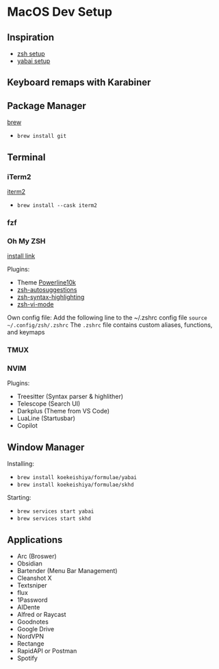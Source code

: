 # MacOS Dev Setup

## Inspiration
- [zsh setup](https://www.josean.com/posts/terminal-setup)
- [yabai setup](https://www.josean.com/posts/yabai-setup)

## Keyboard remaps with Karabiner

## Package Manager
[brew](https://brew.sh/)

- `brew install git`

## Terminal
### iTerm2
[iterm2](https://iterm2.com/)

- `brew install --cask iterm2`

### fzf

### Oh My ZSH
[install link](https://ohmyz.sh/#install)

Plugins:
- Theme [Powerline10k](https://github.com/romkatv/powerlevel10k#installation)
- [zsh-autosuggestions](https://github.com/zsh-users/zsh-autosuggestions/blob/master/INSTALL.md)
- [zsh-syntax-highlighting](https://github.com/zsh-users/zsh-syntax-highlighting)
- [zsh-vi-mode](https://github.com/jeffreytse/zsh-vi-mode#-usage)

Own config file:
Add the following line to the ~/.zshrc config file `source ~/.config/zsh/.zshrc`
The `.zshrc` file contains custom aliases, functions, and keymaps

### TMUX

### NVIM
Plugins:
- Treesitter (Syntax parser & highlither)
- Telescope (Search UI)
- Darkplus (Theme from VS Code)
- LuaLine (Startusbar)
- Copilot


## Window Manager
Installing:
- `brew install koekeishiya/formulae/yabai`
- `brew install koekeishiya/formulae/skhd`

Starting:
- `brew services start yabai`
- `brew services start skhd`

## Applications
- Arc (Broswer)
- Obsidian
- Bartender (Menu Bar Management)
- Cleanshot X 
- Textsniper
- flux
- 1Password
- AIDente
- Alfred or Raycast
- Goodnotes
- Google Drive
- NordVPN
- Rectange
- RapidAPI or Postman
- Spotify
